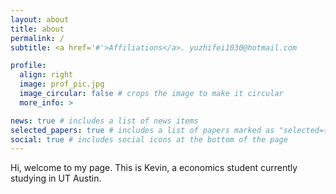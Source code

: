 ```yaml
---
layout: about
title: about
permalink: /
subtitle: <a href='#'>Affiliations</a>. yuzhifei1030@hotmail.com

profile:
  align: right
  image: prof_pic.jpg
  image_circular: false # crops the image to make it circular
  more_info: >

news: true # includes a list of news items
selected_papers: true # includes a list of papers marked as "selected={true}"
social: true # includes social icons at the bottom of the page
---
```


Hi, welcome to my page. This is Kevin, a economics student currently studying in UT Austin. 
